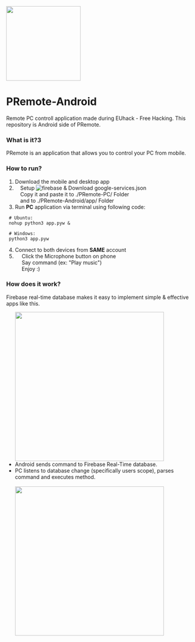 <img src="https://user-images.githubusercontent.com/37747169/38216106-d74a953e-36da-11e8-9028-684ea87c70fa.png" width=200>
<br>

# PRemote-Android
Remote PC controll application made during EUhack - Free Hacking.
This repository is Android side of PRemote.

### What is it?3
PRemote is an application that allows you to control your PC from mobile.

### How to run?

1. Download the mobile and desktop app
2. &emsp;Setup ![firebase](https://firebase.google.com/) & Download google-services.json <br>
 &emsp;Copy it and paste it to ./PRemote-PC/ Folder <br>
 &emsp;and to ./PRemote-Android/app/ Folder <br>
3. Run **PC** application via terminal using following code: 
```
 # Ubuntu:
 nohup python3 app.pyw &
 
 # Windows:
 python3 app.pyw
```
4. Connect to both devices from **SAME** account
5. &emsp; Click the Microphone button on phone <br>
&emsp; Say command (ex: "Play music") <br>
&emsp; Enjoy :) <br>
        
### How does it work?
Firebase real-time database makes it easy to implement simple & effective apps like this.
<ul>
  <img src="https://user-images.githubusercontent.com/37747169/38215899-37c19e22-36da-11e8-9e23-4305cb8fada2.png" width=400> 
  <br>
  <li> Android sends command to Firebase Real-Time database. </li>
  <li> PC listens to database change (specifically users scope), parses command and executes method. </li>
  <br>
  <img src="https://user-images.githubusercontent.com/37747169/38215717-c34ba646-36d9-11e8-972d-cb76cff849dc.png" width=400>
</ul>
